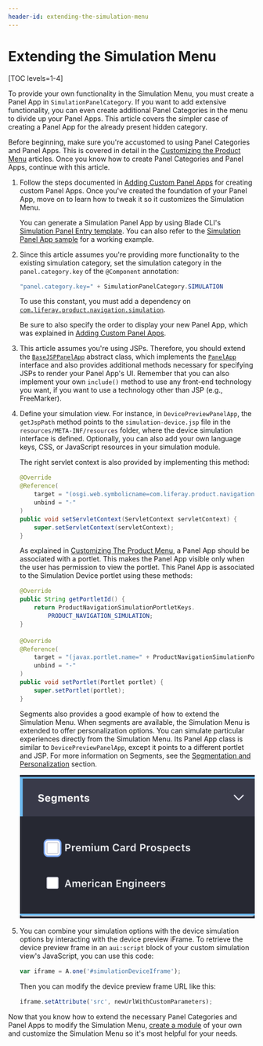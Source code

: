 ```yaml
---
header-id: extending-the-simulation-menu
---
```


# Extending the Simulation Menu

[TOC levels=1-4]

To provide your own functionality in the Simulation Menu, you must create a
Panel App in `SimulationPanelCategory`. If you want to add extensive
functionality, you can even create additional Panel Categories in the menu to
divide up your Panel Apps. This article covers the simpler case of creating a
Panel App for the already present hidden category.

Before beginning, make sure you're accustomed to using Panel Categories and
Panel Apps. This is covered in detail in the
[Customizing the Product Menu](/docs/7-2/customization/-/knowledge_base/c/customizing-the-product-menu)
articles. Once you know how to create Panel Categories and Panel Apps, continue
with this article.

1.  Follow the steps documented in 
    [Adding Custom Panel Apps](/docs/7-2/customization/-/knowledge_base/c/adding-custom-panel-apps)
    for creating custom Panel Apps. Once you've created the foundation 
    of your Panel App, move on to learn how to tweak it so it customizes the
    Simulation Menu.

    You can generate a Simulation Panel App by using Blade CLI's
    [Simulation Panel Entry template](/docs/7-2/reference/-/knowledge_base/r/simulation-panel-entry-template).
    You can also refer to the
    [Simulation Panel App sample](/docs/7-2/reference/-/knowledge_base/r/simulation-panel-app)
    for a working example.

2.  Since this article assumes you're providing more functionality to the
    existing simulation category, set the simulation category in the
    `panel.category.key` of the `@Component` annotation:

    ```java
    "panel.category.key=" + SimulationPanelCategory.SIMULATION
    ```

    To use this constant, you must add a dependency on 
    [`com.liferay.product.navigation.simulation`](https://repository.liferay.com/nexus/content/repositories/liferay-public-releases/com/liferay/com.liferay.product.navigation.simulation/).

    Be sure to also specify the order to display your new Panel App,
    which was explained in [Adding Custom Panel Apps](/docs/7-2/customization/-/knowledge_base/c/adding-custom-panel-apps).

3.  This article assumes you're using JSPs. 
    Therefore, you should extend the [`BaseJSPPanelApp`](@app-ref@/application-list/latest/javadocs/com/liferay/application/list/BaseJSPPanelApp.html)
    abstract class, which implements the [`PanelApp`](@app-ref@/application-list/latest/javadocs/com/liferay/application/list/PanelApp.html)
    interface and also provides additional methods necessary for specifying JSPs
    to render your Panel App's UI. Remember that you can also implement your own
    `include()` method to use any front-end technology you want, if you want to
    use a technology other than JSP (e.g., FreeMarker).

4.  Define your simulation view. For instance, in `DevicePreviewPanelApp`, the
    `getJspPath` method points to the `simulation-device.jsp` file in the
    `resources/META-INF/resources` folder, where the device simulation interface
    is defined. Optionally, you can also add your own language keys, CSS, or
    JavaScript resources in your simulation module.

    The right servlet context is also provided by implementing this method:

    ```java
    @Override
    @Reference(
        target = "(osgi.web.symbolicname=com.liferay.product.navigation.simulation.device)",
        unbind = "-"
    )
    public void setServletContext(ServletContext servletContext) {
        super.setServletContext(servletContext);
    }
    ```

    As explained in [Customizing The Product Menu](/docs/7-2/customization/-/knowledge_base/c/customizing-the-product-menu),
    a Panel App should be associated with a portlet. This makes the Panel App 
    visible only when the user has permission to view the portlet.
    This Panel App is associated to the Simulation Device portlet using these
    methods:

    ```java
    @Override
    public String getPortletId() {
        return ProductNavigationSimulationPortletKeys.
            PRODUCT_NAVIGATION_SIMULATION;
    }

    @Override
    @Reference(
        target = "(javax.portlet.name=" + ProductNavigationSimulationPortletKeys.PRODUCT_NAVIGATION_SIMULATION + ")",
        unbind = "-"
    )
    public void setPortlet(Portlet portlet) {
        super.setPortlet(portlet);
    }
    ```

    Segments also provides a good example of how to extend the Simulation Menu.
    When segments are available, the Simulation Menu is extended to offer
    personalization options. You can simulate particular experiences directly
    from the Simulation Menu. Its Panel App class is similar to
    `DevicePreviewPanelApp`, except it points to a different portlet and JSP.
    For more information on Segments, see the
    [Segmentation and Personalization](/docs/7-2/user/-/knowledge_base/u/segmentation-and-personalization)
    section.

    ![Figure 1: The Simulation Menu also displays Segments to help simulate different user experiences.](../../images/segments-preview.png)

5.  You can combine your simulation options with the device simulation options 
    by interacting with the device preview iFrame. To retrieve the device 
    preview frame in an `aui:script` block of your custom simulation view's 
    JavaScript, you can use this code:

    ```js
    var iframe = A.one('#simulationDeviceIframe');
    ```

    Then you can modify the device preview frame URL like this:

    ```js
    iframe.setAttribute('src', newUrlWithCustomParameters);
    ```

Now that you know how to extend the necessary Panel Categories and Panel Apps to
modify the Simulation Menu,
[create a module](/docs/7-2/reference/-/knowledge_base/r/creating-a-project) 
of your own and customize the Simulation Menu so it's most helpful for your 
needs.
